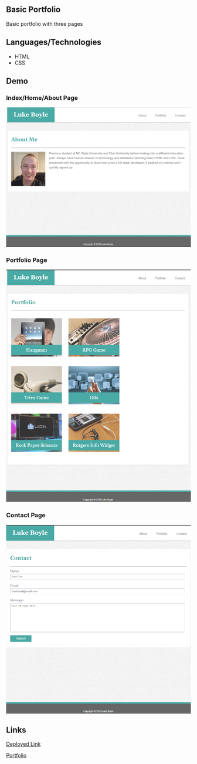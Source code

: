 ## Basic Portfolio
Basic portfolio with three pages

## Languages/Technologies 
* HTML
* CSS

## Demo
### Index/Home/About Page
![Demo Index Img](assets/images/demoSSIndex.png)

### Portfolio Page
![Demo Portfolio Img](assets/images/demoSSPort.png)

### Contact Page
![Demo Contact Img](assets/images/demoSSContact.png)


## Links
[Deployed Link](https://lmboyle.github.io/Basic-Portfolio/)

[Portfolio](https://lmboyle.github.io/)
